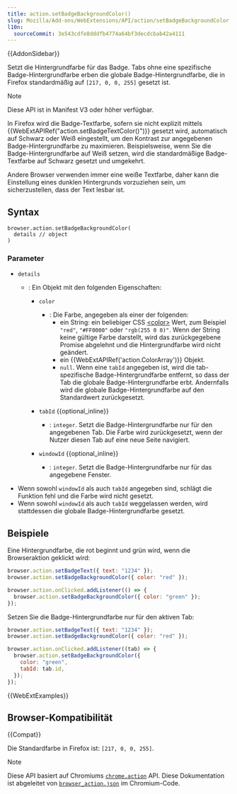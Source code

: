 ```yaml
---
title: action.setBadgeBackgroundColor()
slug: Mozilla/Add-ons/WebExtensions/API/action/setBadgeBackgroundColor
l10n:
  sourceCommit: 3e543cdfe8dddfb4774a64bf3decdcbab42a4111
---
```


{{AddonSidebar}}

Setzt die Hintergrundfarbe für das Badge. Tabs ohne eine spezifische Badge-Hintergrundfarbe erben die globale Badge-Hintergrundfarbe, die in Firefox standardmäßig auf `[217, 0, 0, 255]` gesetzt ist.

> [!NOTE]
> Diese API ist in Manifest V3 oder höher verfügbar.

In Firefox wird die Badge-Textfarbe, sofern sie nicht explizit mittels {{WebExtAPIRef("action.setBadgeTextColor()")}} gesetzt wird, automatisch auf Schwarz oder Weiß eingestellt, um den Kontrast zur angegebenen Badge-Hintergrundfarbe zu maximieren. Beispielsweise, wenn Sie die Badge-Hintergrundfarbe auf Weiß setzen, wird die standardmäßige Badge-Textfarbe auf Schwarz gesetzt und umgekehrt.

Andere Browser verwenden immer eine weiße Textfarbe, daher kann die Einstellung eines dunklen Hintergrunds vorzuziehen sein, um sicherzustellen, dass der Text lesbar ist.

## Syntax

```js-nolint
browser.action.setBadgeBackgroundColor(
  details // object
)
```

### Parameter

- `details`

  - : Ein Objekt mit den folgenden Eigenschaften:

    - `color`

      - : Die Farbe, angegeben als einer der folgenden:
        - ein String: ein beliebiger CSS [\<color>](/de/docs/Web/CSS/color_value) Wert, zum Beispiel `"red"`, `"#FF0000"` oder `"rgb(255 0 0)"`. Wenn der String keine gültige Farbe darstellt, wird das zurückgegebene Promise abgelehnt und die Hintergrundfarbe wird nicht geändert.
        - ein {{WebExtAPIRef('action.ColorArray')}} Objekt.
        - `null`. Wenn eine `tabId` angegeben ist, wird die tab-spezifische Badge-Hintergrundfarbe entfernt, so dass der Tab die globale Badge-Hintergrundfarbe erbt. Andernfalls wird die globale Badge-Hintergrundfarbe auf den Standardwert zurückgesetzt.

    - `tabId` {{optional_inline}}
      - : `integer`. Setzt die Badge-Hintergrundfarbe nur für den angegebenen Tab. Die Farbe wird zurückgesetzt, wenn der Nutzer diesen Tab auf eine neue Seite navigiert.
    - `windowId` {{optional_inline}}
      - : `integer`. Setzt die Badge-Hintergrundfarbe nur für das angegebene Fenster.

<!---->

- Wenn sowohl `windowId` als auch `tabId` angegeben sind, schlägt die Funktion fehl und die Farbe wird nicht gesetzt.
- Wenn sowohl `windowId` als auch `tabId` weggelassen werden, wird stattdessen die globale Badge-Hintergrundfarbe gesetzt.

## Beispiele

Eine Hintergrundfarbe, die rot beginnt und grün wird, wenn die Browseraktion geklickt wird:

```js
browser.action.setBadgeText({ text: "1234" });
browser.action.setBadgeBackgroundColor({ color: "red" });

browser.action.onClicked.addListener(() => {
  browser.action.setBadgeBackgroundColor({ color: "green" });
});
```

Setzen Sie die Badge-Hintergrundfarbe nur für den aktiven Tab:

```js
browser.action.setBadgeText({ text: "1234" });
browser.action.setBadgeBackgroundColor({ color: "red" });

browser.action.onClicked.addListener((tab) => {
  browser.action.setBadgeBackgroundColor({
    color: "green",
    tabId: tab.id,
  });
});
```

{{WebExtExamples}}

## Browser-Kompatibilität

{{Compat}}

Die Standardfarbe in Firefox ist: `[217, 0, 0, 255]`.

> [!NOTE]
> Diese API basiert auf Chromiums [`chrome.action`](https://developer.chrome.com/docs/extensions/reference/api/action#method-setBadgeBackgroundColor) API. Diese Dokumentation ist abgeleitet von [`browser_action.json`](https://chromium.googlesource.com/chromium/src/+/master/chrome/common/extensions/api/browser_action.json) im Chromium-Code.
